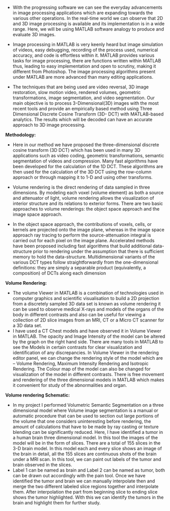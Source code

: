- With the progressing software we can see the everyday advancements in image processing applications which are expanding towards the various other operations. 
In the real-time world we can observe that 2D and 3D image processing is available and its implementation is in a wide range. 
Here, we will be using MATLAB software analogy to produce and evaluate 3D images. 

- Image processing in MATLAB is very keenly heard but image simulation of videos, easy debugging, recording of the process used, numerical accuracy, and code is effortless within it. 
MATLAB provides various tasks for image processing, there are functions written within MATLAB thus, leading to easy implementation and open to scrutiny, making it different from Photoshop. 
The image processing algorithms present under MATLAB are more advanced than many editing applications.

- The techniques that are being used are video reversal, 3D image restoration, slow motion video, rendered volumes, geometric transformations, image segmentation, and video segmentation. 
Our main objective is to process 3-Dimensional(3D) images with the most recent tools and provide an empirically based method using Three Dimensional Discrete Cosine Transform (3D- DCT) with MATLAB-based analytics. 
The results which will be decoded can have an accurate approach to 3D image processing.

**Methodology:**

- Here in our method we have proposed the three-dimensional discrete cosine transform (3D DCT) which has been used in many 3D applications such as video coding, geometric transformations, semantic segmentation of videos and compression. Many fast algorithms have been developed for the calculation of the 1D DCT. These algorithms are then used for the calculation of the 3D DCT using the row-column approach or through mapping it to 1-D and using other transforms.

- Volume rendering is the direct rendering of data sampled in three dimensions. By modeling each voxel (volume element) as both a source and attenuator of light, volume rendering allows the visualization of interior structure and its relations to exterior forms. There are two basic approaches to volume renderings: the object space approach and the image space approach.

- In the object space approach, the contributions of voxels, cells, or kernels are projected onto the image plane, whereas in the image space approach ray tracing to perform the source-attenuation integral is carried out for each pixel on the image plane. Accelerated methods have been proposed including fast algorithms that build additional data-structure prior to rendering under the assumption that there is sufficient memory to hold the data-structure. Multidimensional variants of the various DCT types follow straightforwardly from the one-dimensional definitions: they are simply a separable product (equivalently, a composition) of DCTs along each dimension

**Volume Rendering:**

- The volume Viewer in MATLAB is a combination of technologies used in computer graphics and scientific visualisation to build a 2D projection from a discretely sampled 3D data set is known as volume rendering it can be used to observe medical X-rays and models of the organs of the body in different contrasts and also can be useful for viewing a collection of 2D slice images from an MRI, CT or a Micro CT scanner for a 3D data set.
- I have used a CT Chest models and have observed it in Volume Viewer in MATLAB. The opacity and Image Intensity of the model can be altered by the graph on the right hand side. There are many tools in MATLAB to see the Models in certain contrasts for clear visualization and identification of any discrepancies. In Volume Viewer in the rendering editor panel, we can change the rendering style of the model which are – Volume Rendering, Maximum Intensity Rendering and Isotropic Rendering.
The Colour map of the model can also be changed for visualization of the model in different contrasts. There is free movement and rendering of the three dimensional models in MATLAB which makes it convenient for study of the abnormalities and organ.

**Volume rendering Schematic:**

- In my project I performed Volumetric Semantic Segmentation on a three dimensional model where Volume image segmentation is a manual or automatic procedure that can be used to section out large portions of the volume that one considers uninteresting before rendering, the amount of calculations that have to be made by ray casting or texture blending can be significantly reduced.
Here, I have identified a tumor in a human brain three dimensional model. In this tool the images of the model will be in the form of slices. There are a total of 155 slices in the 3-D brain model. In this model each and every slice shows an image of the brain in detail, all the 155 slices are continuous shots of the brain under a MRI scan. In this tool, we can paint out labels of the tumor and brain observed in the slices.
- Label 1 can be named as brain and Label 2 can be named as tumor, both can be drawn out accordingly with the pain tool.
Once we have identified the tumor and brain we can manually interpolate then and merge the two different labeled slice regions together and interpolate them. After interpolation the part from beginning slice to ending slice shows the tumor highlighted. With this we can identify the tumors in the brain and highlight them for further study.
